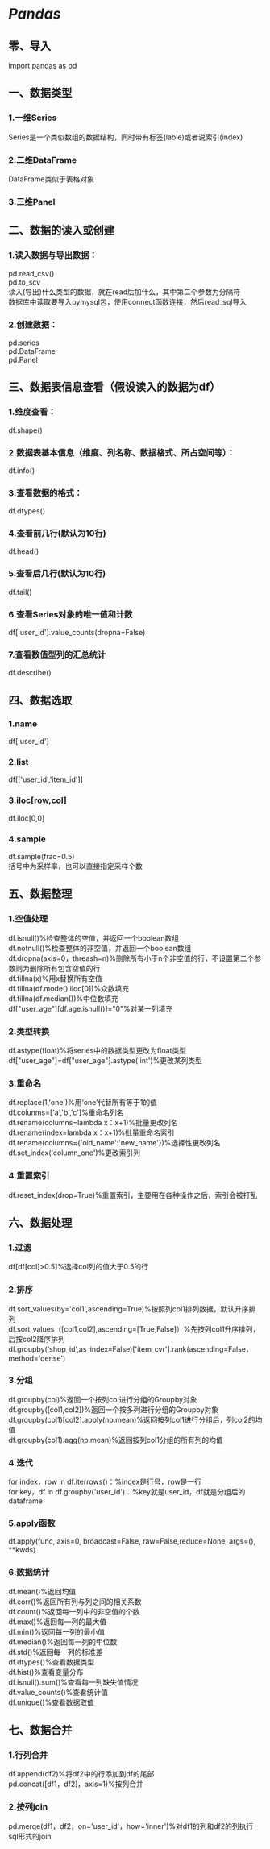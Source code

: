# ***Pandas***
## 零、导入
import pandas as pd
## 一、数据类型
### 1.一维Series
Series是一个类似数组的数据结构，同时带有标签(lable)或者说索引(index)
### 2.二维DataFrame
DataFrame类似于表格对象
### 3.三维Panel
## 二、数据的读入或创建
### 1.读入数据与导出数据：  
pd.read\_csv()  
pd.to\_scv  
读入(导出)什么类型的数据，就在read后加什么，其中第二个参数为分隔符    
数据库中读取要导入pymysql包，使用connect函数连接，然后read\_sql导入
### 2.创建数据：  
pd.series  
pd.DataFrame  
pd.Panel
## 三、数据表信息查看（假设读入的数据为df）
### 1.维度查看：
df.shape()
### 2.数据表基本信息（维度、列名称、数据格式、所占空间等）：
df.info()
### 3.查看数据的格式：
df.dtypes()
### 4.查看前几行(默认为10行)
df.head()
### 5.查看后几行(默认为10行)
df.tail()
### 6.查看Series对象的唯一值和计数
df['user_id'].value\_counts(dropna=False)
### 7.查看数值型列的汇总统计
df.describe()
## 四、数据选取
### 1.name
df['user_id']
### 2.list
df[['user_id','item_id']]
### 3.iloc[row,col]
df.iloc[0,0]
### 4.sample
df.sample(frac=0.5)  
括号中为采样率，也可以直接指定采样个数
## 五、数据整理
### 1.空值处理
df.isnull()%检查整体的空值，并返回一个boolean数组  
df.notnull()%检查整体的非空值，并返回一个boolean数组  
df.dropna(axis=0，threash=n)%删除所有小于n个非空值的行，不设置第二个参数则为删除所有包含空值的行  
df.fillna(x)%用x替换所有空值  
df.fillna(df.mode().iloc[0])%众数填充  
df.fillna(df.median())%中位数填充  
df["user_age"][df.age.isnull()]="0"%对某一列填充
### 2.类型转换
df.astype(float)%将series中的数据类型更改为float类型  
df["user_age"]=df["user_age"].astype('int')%更改某列类型
### 3.重命名
df.replace(1,'one')%用‘one’代替所有等于1的值  
df.colunms=['a','b','c']%重命名列名  
df.rename(columns=lambda x：x+1)%批量更改列名  
df.rename(index=lambda x：x+1)%批量重命名索引  
df.rename(columns={'old_name':'new_name'})%选择性更改列名  
df.set\_index('column_one')%更改索引列
### 4.重置索引
df.reset\_index(drop=True)%重置索引，主要用在各种操作之后，索引会被打乱
## 六、数据处理
### 1.过滤
df[df[col]>0.5]%选择col列的值大于0.5的行
### 2.排序
df.sort\_values(by='col1',ascending=True)%按照列col1排列数据，默认升序排列  
df.sort\_values（[col1,col2],ascending=[True,False]）%先按列col1升序排列，后按col2降序排列  
df.groupby('shop_id',as_index=False)['item_cvr'].rank(ascending=False，method='dense')
### 3.分组
df.groupby(col)%返回一个按列col进行分组的Groupby对象  
df.groupby([col1,col2])%返回一个按多列进行分组的Groupby对象  
df.groupby(col1)[col2].apply(np.mean)%返回按列col1进行分组后，列col2的均值  
df.groupby(col1).agg(np.mean)%返回按列col1分组的所有列的均值
### 4.迭代
for index，row in df.iterrows()：%index是行号，row是一行  
for key，df in df.groupby('user_id')：%key就是user_id，df就是分组后的dataframe
### 5.apply函数
df.apply(func, axis=0, broadcast=False, raw=False,reduce=None, args=(), **kwds)
### 6.数据统计
df.mean()%返回均值  
df.corr()%返回所有列与列之间的相关系数  
df.count()%返回每一列中的非空值的个数  
df.max()%返回每一列的最大值  
df.min()%返回每一列的最小值  
df.median()%返回每一列的中位数  
df.std()%返回每一列的标准差  
df.dtypes()%查看数据类型  
df.hist()%查看变量分布  
df.isnull().sum()%查看每一列缺失值情况  
df.value\_counts()%查看统计值  
df.unique()%查看数据取值
## 七、数据合并
### 1.行列合并
df.append(df2)%将df2中的行添加到df的尾部  
pd.concat([df1，df2]，axis=1)%按列合并
### 2.按列join
pd.merge(df1，df2，on='user_id'，how='inner')%对df1的列和df2的列执行sql形式的join